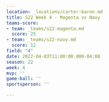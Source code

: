 ```yaml
---
location: _locations/carter-baron.md
title: S22 Week 4 - Magenta vs Navy
teams-score:
- team: _teams/s22-magenta.md
  score: 25
- team: _teams/s22-navy.md
  score: 12
field: "4"
date: 2022-04-03T11:00:00.000-04:00
season: 22
week: 4
mvp: ''
game-ball: ''
sportsperson: ''

---
```

